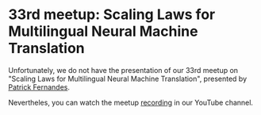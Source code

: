 # 33rd meetup: Scaling Laws for Multilingual Neural Machine Translation

Unfortunately, we do not have the presentation of our 33rd meetup on "Scaling Laws for Multilingual Neural Machine Translation", presented by [Patrick Fernandes](https://patricksf.dev/).

Nevertheles, you can watch the meetup [recording](https://www.youtube.com/watch?v=6JZ9k0a8rsY&t=9s) in our YouTube channel.
